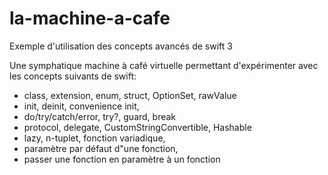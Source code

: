 # la-machine-a-cafe
Exemple d'utilisation des concepts avancés de swift 3

Une symphatique machine à café virtuelle permettant d'expérimenter avec les concepts suivants de swift:

 *  class, extension, enum, struct, OptionSet, rawValue
 *  init, deinit, convenience init,
 *  do/try/catch/error, try?, guard, break
 *  protocol, delegate, CustomStringConvertible, Hashable
 *  lazy, n-tuplet, fonction variadique,
 *  paramètre par défaut d"une fonction,
 * passer une fonction en paramètre à un fonction
